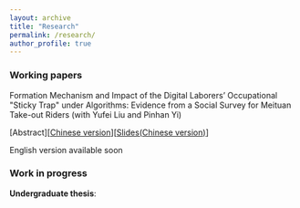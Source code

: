 ```yaml
---
layout: archive
title: "Research"
permalink: /research/
author_profile: true
---
```


### Working papers

Formation Mechanism and Impact of the Digital Laborers’ Occupational "Sticky Trap" under Algorithms: Evidence from a Social Survey for Meituan Take-out Riders (with Yufei Liu and Pinhan Yi) 


[Abstract][[Chinese version](/files/Digital_Laborers_Stricky_Trap.pdf)][[Slides(Chinese version)](/files/slides.pdf)]

English version available soon

### Work in progress 

**Undergraduate thesis**:
